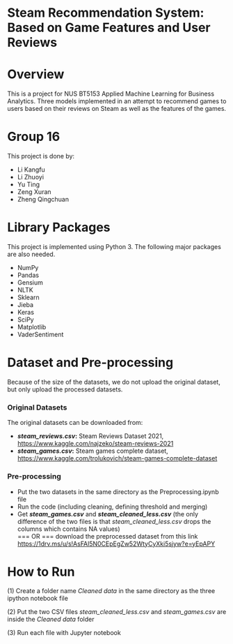 # Steam Recommendation System: Based on Game Features and User Reviews

# Overview
This is a project for NUS BT5153 Applied Machine Learning for Business Analytics. Three models implemented in an attempt to
recommend games to users based on their reviews on Steam as well as the features of the games.

# Group 16
This project is done by:  
- Li Kangfu  
- Li Zhuoyi  
- Yu Ting 
- Zeng Xuran  
- Zheng Qingchuan  

# Library Packages
This project is implemented using Python 3. The following major packages are also needed.  
- NumPy
- Pandas  
- Gensium 
- NLTK
- Sklearn  
- Jieba  
- Keras  
- SciPy  
- Matplotlib  
- VaderSentiment  

# Dataset and Pre-processing
Because of the size of the datasets, we do not upload the original dataset, but only upload the processed datasets.
### Original Datasets
The original datasets can be downloaded from:
- ***steam_reviews.csv*:** Steam Reviews Dataset 2021, <https://www.kaggle.com/najzeko/steam-reviews-2021>
- ***steam_games.csv*:** Steam games complete dataset, <https://www.kaggle.com/trolukovich/steam-games-complete-dataset>

### Pre-processing
- Put the two datasets in the same directory as the Preprocessing.ipynb file
- Run the code (including cleaning, defining threshold and merging)
- Get ***steam_games.csv*** and ***steam_cleaned_less.csv*** (the only difference of the two files is that *steam_cleaned_less.csv* drops the columns which contains NA values)  
=== OR ===
download the preprocessed dataset from this link https://1drv.ms/u/s!AsFAl5N0CEpEgZw52WtyCyXki5sjyw?e=yEpAPY

# How to Run
(1) Create a folder name *Cleaned data* in the same directory as the three ipython notebook file

(2) Put the two CSV files *steam_cleaned_less.csv* and *steam_games.csv* are inside the *Cleaned data* folder

(3) Run each file with Jupyter notebook
